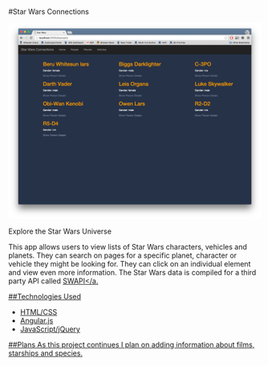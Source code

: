 #Star Wars Connections

<img src="img/star-wars-conn.png" alt="Site Screenshot" style="max-width: 100%;">

Explore the Star Wars Universe

This app allows users to view lists of Star Wars characters, vehicles and planets. They can search on pages for a specific planet, character or vehicle they might be looking for. They can click on an individual element and view even more information. The Star Wars data is compiled for a third party API called <a href="https://swapi.co/" target="_blank">SWAPI</a.

##Technologies Used
- HTML/CSS
- Angular.js
- JavaScript/jQuery

##Plans
As this project continues I plan on adding information about films, starships and species.